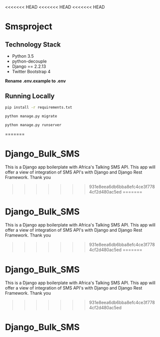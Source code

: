 <<<<<<< HEAD
<<<<<<< HEAD
<<<<<<< HEAD
# Smsproject


## Technology Stack

- Python  3.5
- python-decouple
- Django == 2.2.13
- Twitter Bootstrap 4



**Rename .env.example  to .env**


## Running Locally



```bash
pip install -r requirements.txt
```

```bash
python manage.py migrate
```

```bash
python manage.py runserver
```
=======
# Django_Bulk_SMS
This is a Django app boilerplate with Africa's Talking SMS API. This app will offer a view of integration of SMS API's with Django and Django Rest Framework. Thank you
>>>>>>> 931e8eea6db6bba8efc4ce3f7784cf2d480ac5ed
=======
# Django_Bulk_SMS
This is a Django app boilerplate with Africa's Talking SMS API. This app will offer a view of integration of SMS API's with Django and Django Rest Framework. Thank you
>>>>>>> 931e8eea6db6bba8efc4ce3f7784cf2d480ac5ed
=======
# Django_Bulk_SMS
This is a Django app boilerplate with Africa's Talking SMS API. This app will offer a view of integration of SMS API's with Django and Django Rest Framework. Thank you
>>>>>>> 931e8eea6db6bba8efc4ce3f7784cf2d480ac5ed
# Django_Bulk_SMS
